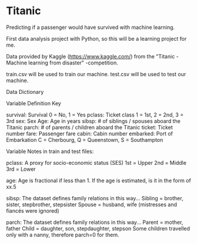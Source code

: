 # Titanic
Predicting if a passenger would have survived with machine learning.

First data analysis project with Python, so this will be a learning project for me.

Data provided by Kaggle (https://www.kaggle.com/) from the "Titanic - Machine learning from disaster" -competition.

 train.csv will be used to train our machine.
 test.csv will be used to test our machine.

Data Dictionary

 Variable Definition Key

  survival: Survival 0 = No, 1 = Yes 
  pclass: Ticket class 1 = 1st, 2 = 2nd, 3 = 3rd 
  sex: Sex 
  Age: Age in years 
  sibsp: # of siblings / spouses aboard the Titanic 
  parch: # of parents / children aboard the Titanic
  ticket: Ticket number
  fare: Passenger fare
  cabin: Cabin number
  embarked: Port of Embarkation C = Cherbourg, Q = Queenstown, S = Southampton

Variable Notes in train and test files:

pclass: A proxy for socio-economic status (SES)
1st = Upper
2nd = Middle
3rd = Lower

age: Age is fractional if less than 1. If the age is estimated, is it in the form of xx.5

sibsp: The dataset defines family relations in this way...
Sibling = brother, sister, stepbrother, stepsister
Spouse = husband, wife (mistresses and fiancés were ignored)

parch: The dataset defines family relations in this way...
Parent = mother, father
Child = daughter, son, stepdaughter, stepson
Some children travelled only with a nanny, therefore parch=0 for them.

